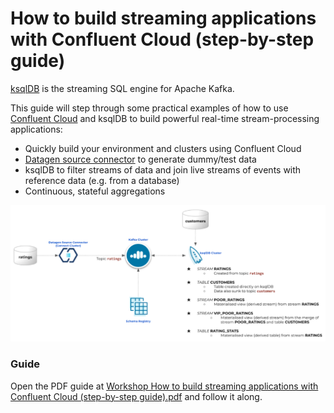# How to build streaming applications with Confluent Cloud (step-by-step guide)
[ksqlDB](https://www.confluent.io/product/ksqldb) is the streaming SQL engine for Apache Kafka.

This guide will step through some practical examples of how to use [Confluent Cloud](https://www.confluent.io/confluent-cloud/) and ksqlDB to build powerful real-time stream-processing applications:

- Quickly build your environment and clusters using Confluent Cloud
- [Datagen source connector](https://docs.confluent.io/cloud/current/connectors/cc-datagen-source.html) to generate dummy/test data
- ksqlDB to filter streams of data and join live streams of events with reference data (e.g. from a database)  
- Continuous, stateful aggregations

![image](demo_diagram.png)

### Guide
Open the PDF guide at <a href="https://github.com/ifnesi/ksqldb-cc-workshop/blob/main/Workshop%20How%20to%20build%20streaming%20applications%20with%20Confluent%20Cloud%20(step-by-step%20guide).pdf">Workshop How to build streaming applications with Confluent Cloud (step-by-step guide).pdf</a> and follow it along.